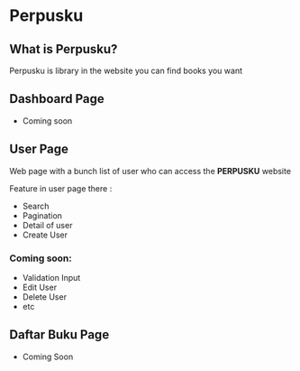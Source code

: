 # Perpusku

## What is Perpusku?

Perpusku is library in the website you can find books you want

## Dashboard Page

- Coming soon

## User Page

Web page with a bunch list of user who can access the **PERPUSKU** website

Feature in user page there :

- Search
- Pagination
- Detail of user<br>
- Create User

### Coming soon:

- Validation Input
- Edit User
- Delete User
- etc

## Daftar Buku Page

- Coming Soon
